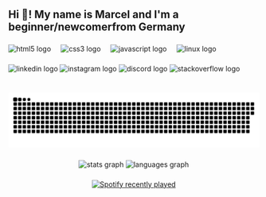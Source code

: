 <h2 align="left">Hi 👋! My name is Marcel and I'm a beginner/newcomerfrom Germany</h2>

###

<div align="left">
  <img src="https://cdn.jsdelivr.net/gh/devicons/devicon/icons/html5/html5-original.svg" height="30" alt="html5 logo"  />
  <img width="12" />
  <img src="https://cdn.jsdelivr.net/gh/devicons/devicon/icons/css3/css3-original.svg" height="30" alt="css3 logo"  />
  <img width="12" />
  <img src="https://cdn.jsdelivr.net/gh/devicons/devicon/icons/javascript/javascript-original.svg" height="30" alt="javascript logo"  />
  <img width="12" />
  <img src="https://cdn.jsdelivr.net/gh/devicons/devicon/icons/linux/linux-original.svg" height="30" alt="linux logo"  />
</div>

###

<div align="left">
  <img src="https://img.shields.io/static/v1?message=LinkedIn&logo=linkedin&label=&color=0077B5&logoColor=white&labelColor=&style=for-the-badge" height="35" alt="linkedin logo"  />
  <img src="https://img.shields.io/static/v1?message=Instagram&logo=instagram&label=&color=E4405F&logoColor=white&labelColor=&style=for-the-badge" height="35" alt="instagram logo"  />
  <img src="https://img.shields.io/static/v1?message=Discord&logo=discord&label=&color=7289DA&logoColor=white&labelColor=&style=for-the-badge" height="35" alt="discord logo"  />
  <img src="https://img.shields.io/static/v1?message=Stackoverflow&logo=stackoverflow&label=&color=FE7A16&logoColor=white&labelColor=&style=for-the-badge" height="35" alt="stackoverflow logo"  />
</div>

###

<br clear="both">

<!--<img src="https://raw.githubusercontent.com/marcelczechan/marcelczechan/output/snake.svg" alt="Snake animation" /> -->

<picture>
  <source media="(prefers-color-scheme: dark)" srcset="https://raw.githubusercontent.com/marcelczechan/marcelczechan/output/github-snake-dark.svg" />
  <source media="(prefers-color-scheme: light)" srcset="https://raw.githubusercontent.com/marcelczechan/marcelczechan/output/github-snake.svg" />
  <img alt="github-snake" src="https://raw.githubusercontent.com/marcelczechan/marcelczechan/output/github-snake.svg" />
</picture>

###

<div align="center">
  <img src="https://github-readme-stats.vercel.app/api?username=marcelczechan&hide_title=false&hide_rank=false&show_icons=true&include_all_commits=true&count_private=true&disable_animations=false&theme=dracula&locale=en&hide_border=false&order=1" height="150" alt="stats graph"  />
  <img src="https://github-readme-stats.vercel.app/api/top-langs?username=marcelczechan&locale=en&hide_title=false&layout=compact&card_width=320&langs_count=5&theme=dracula&hide_border=false&order=2" height="150" alt="languages graph"  />
</div>

###

<div align="center">
  <a href="https://open.spotify.com/user/mrraiser">
    <img src="https://spotify-recently-played-readme.vercel.app/api?user=mrraiser&count=5&unique=false" alt="Spotify recently played"  />
  </a>
</div>

###